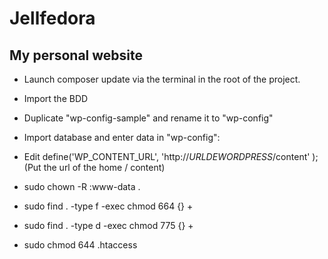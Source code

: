 # Jellfedora

## My personal website

* Launch composer update via the terminal in the root of the project.

* Import the BDD

* Duplicate "wp-config-sample" and rename it to "wp-config"

* Import database and enter data in "wp-config":

* Edit define('WP_CONTENT_URL', 'http://_URLDEWORDPRESS_/content' );  (Put the url of the home / content)

* sudo chown -R <user>:www-data .
* sudo find . -type f -exec chmod 664 {} +
* sudo find . -type d -exec chmod 775 {} +
* sudo chmod 644 .htaccess

